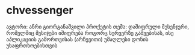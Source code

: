 # chvessenger
ავტორი: ანრი გიორგანაშვილი
პროქეტის თემა:
დაშიფრული მესენჯერი, რომელშიც მესიჯები იშიფრება როგორც
სერვერზე გაშვებისას, ისე აპლიკაციის გამორთვისას (არჩევითი)
უმაღლესი დონის უსაფრთხოებისთვის
